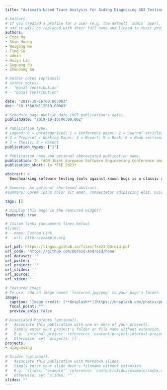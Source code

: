 ```yaml
---
title: "Automata-based Trace Analysis for Aiding Diagnosing GUI Testing Tools for Android"

# Authors
# If you created a profile for a user (e.g. the default `admin` user), write the username (folder name) here 
# and it will be replaced with their full name and linked to their profile.
authors:
- Enze Ma
- Shan Huang
- Weigang He
- Ting Su
- admin
- Huiyu Liu
- Geguang Pu
- Zhendong Su

# Author notes (optional)
# author_notes:
# - "Equal contribution"
# - "Equal contribution"

date: "2019-10-16T00:00:00Z"
doi: "10.1360/N112019-00003"

# Schedule page publish date (NOT publication's date).
publishDate: "2019-10-16T00:00:00Z"

# Publication type.
# Legend: 0 = Uncategorized; 1 = Conference paper; 2 = Journal article;
# 3 = Preprint / Working Paper; 4 = Report; 5 = Book; 6 = Book section;
# 7 = Thesis; 8 = Patent
publication_types: ["1"]

# Publication name and optional abbreviated publication name.
publication: In *ACM Joint European Software Engineering Conference and Symposium on the Foundations of Software Engineering*
publication_short: In *FSE 2023*

abstract: >
  Benchmarking software testing tools against known bugs is a classic approach to evaluating the tools’ bug finding abilities. However, this approach is difficult to give some clues on the tool-missed bugs to aid diagnosing the testing tools. As a result, heavy and ad hoc manual analysis is needed. In this work, in the setting of GUI testing for Android apps, we introduce an automata-based trace analysis approach to tackling the key challenge of manual analysis, i.e., how to analyze the lengthy event traces generated by a testing tool against a missed bug to find the clues. Our key idea is that, we model a bug in the form of a finite automaton which captures its bug-triggering traces; and match the event traces generated by the testing tool (which misses this bug) against this automaton to obtain the clues. Specifically, the clues are presented in the form of three designated automata-based coverage values. We apply our approach to enhance Themis, a representative benchmark suite for Android, to aid diagnosing GUI testing tools. Our extensive evaluation on nine state-of-the-art GUI testing tools and the involvement with several tool developers shows that our approach is feasible and useful. Our approach enables Themis+ (the enhanced benchmark suite) to provide the clues on the tool-missed bugs, and all the Themis+’s clues are identical or useful, compared to the manual analysis results of tool developers. Moreover, the clues have helped find several tool weaknesses, which were unknown or unclear before. Based on the clues, two actively-developing industrial testing tools in our study have quickly made several optimizations and demonstrated their improved bug finding abilities. All the tool developers give positive feedback on the usefulness and usability of Themis+’s clues. Themis+ is available at https://github.com/DDroid-Android/ home.

# Summary. An optional shortened abstract.
#summary: Lorem ipsum dolor sit amet, consectetur adipiscing elit. Duis posuere tellus ac convallis placerat. Proin tincidunt magna sed ex sollicitudin condimentum.

tags: []

# Display this page in the Featured widget?
featured: true

# Custom links (uncomment lines below)
#links:
# - name: Custom Link
#   url: http://example.org

url_pdf: https://tingsu.github.io/files/fse23-DDroid.pdf
url_code: 'https://github.com/DDroid-Android/home'
url_dataset: ''
url_poster: ''
url_project: ''
url_slides: ''
url_source: ''
url_video: ''

# Featured image
# To use, add an image named `featured.jpg/png` to your page's folder. 
image:
  caption: 'Image credit: [**Unsplash**](https://unsplash.com/photos/pLCdAaMFLTE)'
  focal_point: ""
  preview_only: false

# Associated Projects (optional).
#   Associate this publication with one or more of your projects.
#   Simply enter your project's folder or file name without extension.
#   E.g. `internal-project` references `content/project/internal-project/index.md`.
#   Otherwise, set `projects: []`.
projects:
- diagnosing

# Slides (optional).
#   Associate this publication with Markdown slides.
#   Simply enter your slide deck's filename without extension.
#   E.g. `slides: "example"` references `content/slides/example/index.md`.
#   Otherwise, set `slides: ""`.
slides: ""
---
```



